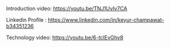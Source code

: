  Introduction video: https://youtu.be/TNJ1UvIv7CA


Linkedin Profile : https://www.linkedin.com/in/keyur-champawat-b34351236

Technology video: https://youtu.be/6-tclEvGhv8
